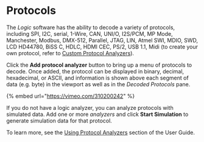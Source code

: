 # Protocols

The _Logic_ software has the ability to decode a variety of protocols, including SPI, I2C, serial, 1-Wire, CAN, UNI/O, I2S/PCM, MP Mode, Manchester, Modbus, DMX-512, Parallel, JTAG, LIN, Atmel SWI, MDIO, SWD, LCD HD44780, BiSS C, HDLC, HDMI CEC, PS/2, USB 1.1, Midi \(to create your own protocol, refer to [Custom Protocol Analyzers](https://saleae.gitbook.io/docs/saleae-api-and-sdk/protocol-analyzer-sdk)\).

Click the **Add protocol analyzer** button to bring up a menu of protocols to decode. Once added, the protocol can be displayed in binary, decimal, hexadecimal, or ASCII, and information is shown above each segment of data \(e.g. byte\) in the viewport as well as in the _Decoded Protocols_ pane.

{% embed url="https://vimeo.com/310200242" %}

If you do not have a logic analyzer, you can analyze protocols with simulated data. Add one or more _analyzers_ and click **Start Simulation** to generate simulation data for that protocol.

 To learn more, see the [Using Protocol Analyzers](https://saleae.gitbook.io/docs/user-guide/using-logic/using-protocol-analyzers) section of the User Guide.

